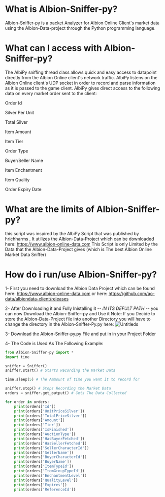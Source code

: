 # What is Albion-Sniffer-py?
Albion-Sniffer-py is a packet Analyzer for Albion Online Client's market data using the Albion-Data-project through the Python programming language.

# What can I access with Albion-Sniffer-py?
The AlbiPy sniffing thread class allows quick and easy access to datapoint directly from the Albion Online client's network traffic. AlbiPy listens on the Albion Online client's UDP socket in order to record and parse information as it is passed to the game client. AlbiPy gives direct access to the following data on every market order sent to the client:

Order Id

Silver Per Unit

Total Silver

Item Amount

Item Tier

Order Type

Buyer/Seller Name

Item Enchantment

Item Quality

Order Expiry Date


# What are the limits of Albion-Sniffer-py?
this script was inspired by the AlbiPy Script that was published by hrichharms , It utilizes the Albion-Data-Project which can be downloaded here: https://www.albion-online-data.com
This Script is only Limited by the Data that the Albion-Data-Project gives (which is The best Albion Online Market Data Sniffer)

# How do i run/use Albion-Sniffer-py?
1- First you need to download the Albion Data Project which can be found here: https://www.albion-online-data.com or here: https://github.com/ao-data/albiondata-client/releases

2- After Downloading it and Fully Inistalling it -- *IN ITS DEFULT PATH* -- you can now Download the Albion-Sniffer-py and Use it
Note: If you Decide to store the Albion-Data-Project file into another Directory you will have to change the directory in the Albion-Sniffer-Py.py here:
![Untitleds](https://github.com/user-attachments/assets/b15e260e-9396-40a0-9f52-1b90c425e22d)

3- Download the Albion-Sniffer-py.py File and put in in your Project Folder

4- The Code is Used As The Following Example:
```python
from Albion-Sniffer-py import *
import time

sniffer = Sniffer()
sniffer.start() # Starts Recording the Market Data

time.sleep(5) # The Ammount of time you want it to record for

sniffer.stop() # Stops Recording the Market Data
orders = sniffer.get_output() # Gets The Data Collected

for order in orders:
    print(orders['Id'])
    print(orders['UnitPriceSilver'])
    print(orders['TotalPriceSilver'])
    print(orders['Amount'])
    print(orders['Tier'])
    print(orders['IsFinished'])
    print(orders['AuctionType'])
    print(orders['HasBuyerFetched'])
    print(orders['HasSellerFetched'])
    print(orders['SellerCharacterId'])
    print(orders['SellerName'])
    print(orders['BuyerCharacterId'])
    print(orders['BuyerName'])
    print(orders['ItemTypeId'])
    print(orders['ItemGroupTypeId'])
    print(orders['EnchantmentLevel'])
    print(orders['QualityLevel'])
    print(orders['Expires'])
    print(orders['ReferenceId'])
```
